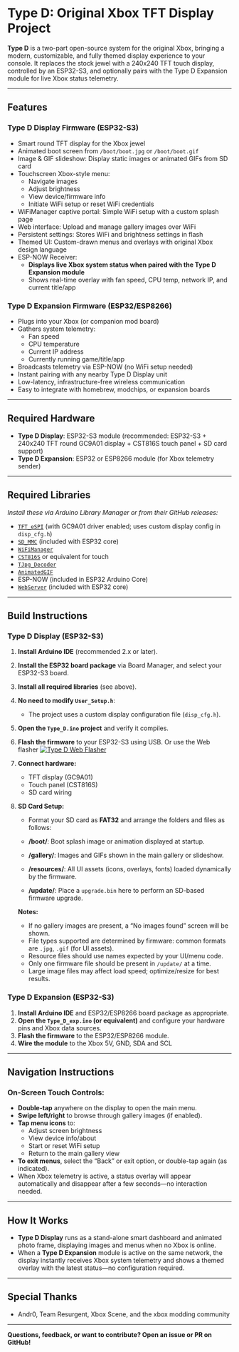 # Type D: Original Xbox TFT Display Project

**Type D** is a two-part open-source system for the original Xbox, bringing a modern, customizable, and fully themed display experience to your console. It replaces the stock jewel with a 240x240 TFT touch display, controlled by an ESP32-S3, and optionally pairs with the Type D Expansion module for live Xbox status telemetry.

---

## Features

### Type D Display Firmware (ESP32-S3)

- Smart round TFT display for the Xbox jewel  
- Animated boot screen from `/boot/boot.jpg` or `/boot/boot.gif`  
- Image & GIF slideshow: Display static images or animated GIFs from SD card  
- Touchscreen Xbox-style menu:  
  - Navigate images  
  - Adjust brightness  
  - View device/firmware info  
  - Initiate WiFi setup or reset WiFi credentials  
- WiFiManager captive portal: Simple WiFi setup with a custom splash page  
- Web interface: Upload and manage gallery images over WiFi  
- Persistent settings: Stores WiFi and brightness settings in flash  
- Themed UI: Custom-drawn menus and overlays with original Xbox design language  
- ESP-NOW Receiver:  
  - **Displays live Xbox system status when paired with the Type D Expansion module**  
  - Shows real-time overlay with fan speed, CPU temp, network IP, and current title/app  

### Type D Expansion Firmware (ESP32/ESP8266)

- Plugs into your Xbox (or companion mod board)  
- Gathers system telemetry:  
  - Fan speed  
  - CPU temperature  
  - Current IP address  
  - Currently running game/title/app  
- Broadcasts telemetry via ESP-NOW (no WiFi setup needed)  
- Instant pairing with any nearby Type D Display unit  
- Low-latency, infrastructure-free wireless communication  
- Easy to integrate with homebrew, modchips, or expansion boards  

---

## Required Hardware

- **Type D Display**: ESP32-S3 module (recommended: ESP32-S3 + 240x240 TFT round GC9A01 display + CST816S touch panel + SD card support)
- **Type D Expansion**: ESP32 or ESP8266 module (for Xbox telemetry sender)

---

## Required Libraries

_Install these via Arduino Library Manager or from their GitHub releases:_

- [`TFT_eSPI`](https://github.com/Bodmer/TFT_eSPI) (with GC9A01 driver enabled; uses custom display config in `disp_cfg.h`)
- [`SD_MMC`](https://github.com/espressif/arduino-esp32/tree/master/libraries/SD_MMC) (included with ESP32 core)
- [`WiFiManager`](https://github.com/tzapu/WiFiManager)
- [`CST816S`](https://github.com/wuxx/CST816S) or equivalent for touch
- [`TJpg_Decoder`](https://github.com/Bodmer/TJpg_Decoder)
- [`AnimatedGIF`](https://github.com/bitbank2/AnimatedGIF)
- ESP-NOW (included in ESP32 Arduino Core)
- [`WebServer`](https://github.com/espressif/arduino-esp32/tree/master/libraries/WebServer) (included with ESP32 core)

---

## Build Instructions

### Type D Display (ESP32-S3)

1. **Install Arduino IDE** (recommended 2.x or later).
2. **Install the ESP32 board package** via Board Manager, and select your ESP32-S3 board.
3. **Install all required libraries** (see above).
4. **No need to modify `User_Setup.h`**:  
   - The project uses a custom display configuration file (`disp_cfg.h`).
5. **Open the `Type_D.ino` project** and verify it compiles.
6. **Flash the firmware** to your ESP32-S3 using USB. Or use the Web flasher [![Type D Web Flasher](https://img.shields.io/badge/Web%20Flasher-Type%20D-green?logo=esp32&logoColor=white)](https://darkone83.github.io/type-d.github.io/)

7. **Connect hardware:**  
   - TFT display (GC9A01)  
   - Touch panel (CST816S)  
   - SD card wiring
8. **SD Card Setup:**  
   - Format your SD card as **FAT32** and arrange the folders and files as follows:


   - **/boot/**: Boot splash image or animation displayed at startup.
   - **/gallery/**: Images and GIFs shown in the main gallery or slideshow.
   - **/resources/**: All UI assets (icons, overlays, fonts) loaded dynamically by the firmware.
   - **/update/**: Place a `upgrade.bin` here to perform an SD-based firmware upgrade.

   **Notes:**
   - If no gallery images are present, a “No images found” screen will be shown.
   - File types supported are determined by firmware: common formats are `.jpg`, `.gif` (for UI assets).
   - Resource files should use names expected by your UI/menu code.
   - Only one firmware file should be present in `/update/` at a time.
   - Large image files may affect load speed; optimize/resize for best results.



### Type D Expansion (ESP32-S3)

1. **Install Arduino IDE** and ESP32/ESP8266 board package as appropriate.
2. **Open the `Type_D_exp.ino` (or equivalent)** and configure your hardware pins and Xbox data sources.
3. **Flash the firmware** to the ESP32/ESP8266 module.
4. **Wire the module** to the Xbox 5V, GND, SDA and SCL
---

## Navigation Instructions

### On-Screen Touch Controls:

- **Double-tap** anywhere on the display to open the main menu.
- **Swipe left/right** to browse through gallery images (if enabled).
- **Tap menu icons** to:
  - Adjust screen brightness
  - View device info/about
  - Start or reset WiFi setup
  - Return to the main gallery view
- **To exit menus**, select the “Back” or exit option, or double-tap again (as indicated).
- When Xbox telemetry is active, a status overlay will appear automatically and disappear after a few seconds—no interaction needed.

---

## How It Works

- **Type D Display** runs as a stand-alone smart dashboard and animated photo frame, displaying images and menus when no Xbox is online.
- When a **Type D Expansion** module is active on the same network, the display instantly receives Xbox system telemetry and shows a themed overlay with the latest status—no configuration required.

---

## Special Thanks

- Andr0, Team Resurgent, Xbox Scene, and the xbox modding community

---

**Questions, feedback, or want to contribute? Open an issue or PR on GitHub!**
